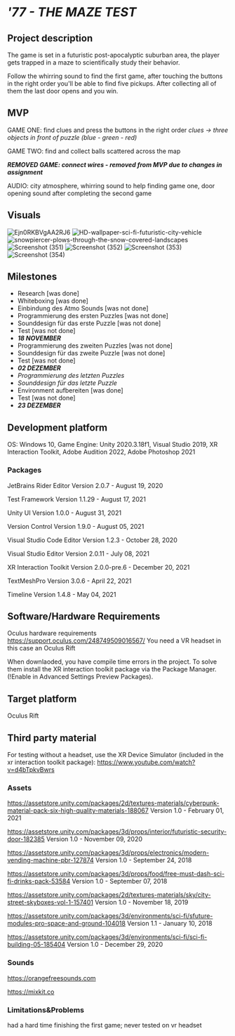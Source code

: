 # _'77 - THE MAZE TEST_

## Project description 
The game is set in a futuristic post-apocalyptic suburban area, the player gets trapped in a maze to scientifically study their behavior.

Follow the whirring sound to find the first game, after touching the buttons in the right order you'll be able to find five pickups. After collecting all of them the last door opens and you win.

## MVP
GAME ONE: find clues and press the buttons in the right order _clues -> three objects in front of puzzle (blue - green - red)_

GAME TWO: find and collect balls scattered across the map

***REMOVED GAME: connect wires - removed from MVP due to changes in assignment*** 

AUDIO: city atmosphere, whirring sound to help finding game one, door opening sound after completing the second game

## Visuals 
![Ejn0RKBVgAA2RJ6](https://user-images.githubusercontent.com/73108662/150232454-fb5cd909-c258-4760-909d-1f0db602f6ce.jpg)
![HD-wallpaper-sci-fi-futuristic-city-vehicle](https://user-images.githubusercontent.com/73108662/150232512-52177d99-2e26-4b3b-a367-ac9113fa7e7c.jpg)
![snowpiercer-plows-through-the-snow-covered-landscapes](https://user-images.githubusercontent.com/73108662/150232551-ae87d06e-ce78-42dd-8cdc-29cf1fb8cffa.jpg)
![Screenshot (351)](https://user-images.githubusercontent.com/73108662/151247151-ed98f68f-bfab-44a7-a34e-f87d4c9122ca.png)
![Screenshot (352)](https://user-images.githubusercontent.com/73108662/151319602-fa536385-7ab6-4f7c-8d18-5338dc9c5190.png)
![Screenshot (353)](https://user-images.githubusercontent.com/73108662/151319630-5bc55b71-800f-4fd0-bb4b-ba23974ef119.png)
![Screenshot (354)](https://user-images.githubusercontent.com/73108662/151319648-f03b5a44-3523-4161-893a-be42cf43cb95.png)




## Milestones
-	Research [was done]
-	Whiteboxing [was done]
-	Einbindung des Atmo Sounds [was not done]
-	Programmierung des ersten Puzzles [was not done]
-	Sounddesign für das erste Puzzle [was not done]
-	Test [was not done]
-	***18 NOVEMBER*** 
-	Programmierung des zweiten Puzzles [was not done]
-	Sounddesign für das zweite Puzzle [was not done]
-	Test [was not done]
-	***02 DEZEMBER***
-	_Programmierung des letzten Puzzles_
-	_Sounddesign für das letzte Puzzle_
-	Environment aufbereiten [was done]
-	Test [was not done]
-	***23 DEZEMBER***

## Development platform 
OS: Windows 10, Game Engine: Unity 2020.3.18f1, Visual Studio 2019, XR Interaction Toolkit, Adobe Audition 2022, Adobe Photoshop 2021
### Packages
JetBrains Rider Editor Version 2.0.7 - August 19, 2020

Test Framework Version 1.1.29 - August 17, 2021

Unity UI Version 1.0.0 - August 31, 2021

Version Control Version 1.9.0 - August 05, 2021

Visual Studio Code Editor Version 1.2.3 - October 28, 2020

Visual Studio Editor Version 2.0.11 - July 08, 2021

XR Interaction Toolkit Version 2.0.0-pre.6 - December 20, 2021

TextMeshPro Version 3.0.6 - April 22, 2021

Timeline Version 1.4.8 - May 04, 2021

## Software/Hardware Requirements
Oculus hardware requirements https://support.oculus.com/248749509016567/
You need a VR headset in this case an Oculus Rift

When downlaoded, you have compile time errors in the project. To solve them install the XR interaction toolkit package via the Package Manager. (!Enable in Advanced Settings Preview Packages).

## Target platform 
Oculus Rift


## Third party material 
For testing without a headset, use the XR Device Simulator (included in the xr interaction toolkit package):  https://www.youtube.com/watch?v=d4bTpkvBwrs

### Assets
https://assetstore.unity.com/packages/2d/textures-materials/cyberpunk-material-pack-six-high-quality-materials-188067 Version 1.0 - February 01, 2021

https://assetstore.unity.com/packages/3d/props/interior/futuristic-security-door-182385 Version 1.0 - November 09, 2020

https://assetstore.unity.com/packages/3d/props/electronics/modern-vending-machine-pbr-127874 Version 1.0 - September 24, 2018

https://assetstore.unity.com/packages/3d/props/food/free-must-dash-sci-fi-drinks-pack-53584 Version 1.0 - September 07, 2018

https://assetstore.unity.com/packages/2d/textures-materials/sky/city-street-skyboxes-vol-1-157401 Version 1.0 - November 18, 2019

https://assetstore.unity.com/packages/3d/environments/sci-fi/sfuture-modules-pro-space-and-ground-104018 Version 1.1 - January 10, 2018

https://assetstore.unity.com/packages/3d/environments/sci-fi/sci-fi-building-05-185404 Version 1.0 - December 29, 2020

### Sounds
https://orangefreesounds.com

https://mixkit.co

### Limitations&Problems 
had a hard time finishing the first game; never tested on vr headset


